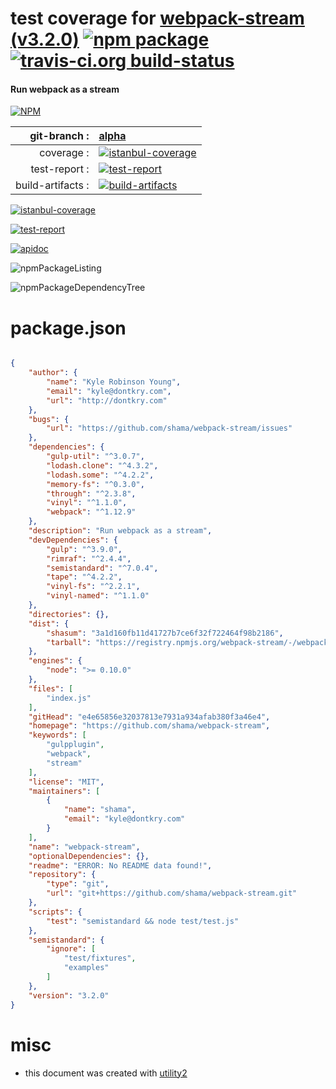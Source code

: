 # test coverage for  [webpack-stream (v3.2.0)](https://github.com/shama/webpack-stream)  [![npm package](https://img.shields.io/npm/v/npmtest-webpack-stream.svg?style=flat-square)](https://www.npmjs.org/package/npmtest-webpack-stream) [![travis-ci.org build-status](https://api.travis-ci.org/npmtest/node-npmtest-webpack-stream.svg)](https://travis-ci.org/npmtest/node-npmtest-webpack-stream)
#### Run webpack as a stream

[![NPM](https://nodei.co/npm/webpack-stream.png?downloads=true)](https://www.npmjs.com/package/webpack-stream)

| git-branch : | [alpha](https://github.com/npmtest/node-npmtest-webpack-stream/tree/alpha)|
|--:|:--|
| coverage : | [![istanbul-coverage](https://npmtest.github.io/node-npmtest-webpack-stream/build/coverage.badge.svg)](https://npmtest.github.io/node-npmtest-webpack-stream/build/coverage.html/index.html)|
| test-report : | [![test-report](https://npmtest.github.io/node-npmtest-webpack-stream/build/test-report.badge.svg)](https://npmtest.github.io/node-npmtest-webpack-stream/build/test-report.html)|
| build-artifacts : | [![build-artifacts](https://npmtest.github.io/node-npmtest-webpack-stream/glyphicons_144_folder_open.png)](https://github.com/npmtest/node-npmtest-webpack-stream/tree/gh-pages/build)|

[![istanbul-coverage](https://npmtest.github.io/node-npmtest-webpack-stream/build/screenCapture.buildCustomOrg.browser.coverage.html.png)](https://npmtest.github.io/node-npmtest-webpack-stream/build/coverage.html/index.html)

[![test-report](https://npmtest.github.io/node-npmtest-webpack-stream/build/screenCapture.buildCustomOrg.browser.%252Fhome%252Ftravis%252Fbuild%252Fnpmtest%252Fnode-npmtest-webpack-stream%252Ftmp%252Fbuild%252Ftest-report.html.png)](https://npmtest.github.io/node-npmtest-webpack-stream/build/test-report.html)

[![apidoc](https://npmdoc.github.io/node-npmdoc-webpack-stream/build/screenCapture.buildApidoc.browser.%252Fhome%252Ftravis%252Fbuild%252Fnpmdoc%252Fnode-npmdoc-webpack-stream%252Ftmp%252Fbuild%252Fapidoc.html.png)](https://npmdoc.github.io/node-npmdoc-webpack-stream/build/apidoc.html)

![npmPackageListing](https://npmtest.github.io/node-npmtest-webpack-stream/build/screenCapture.npmPackageListing.svg)

![npmPackageDependencyTree](https://npmtest.github.io/node-npmtest-webpack-stream/build/screenCapture.npmPackageDependencyTree.svg)



# package.json

```json

{
    "author": {
        "name": "Kyle Robinson Young",
        "email": "kyle@dontkry.com",
        "url": "http://dontkry.com"
    },
    "bugs": {
        "url": "https://github.com/shama/webpack-stream/issues"
    },
    "dependencies": {
        "gulp-util": "^3.0.7",
        "lodash.clone": "^4.3.2",
        "lodash.some": "^4.2.2",
        "memory-fs": "^0.3.0",
        "through": "^2.3.8",
        "vinyl": "^1.1.0",
        "webpack": "^1.12.9"
    },
    "description": "Run webpack as a stream",
    "devDependencies": {
        "gulp": "^3.9.0",
        "rimraf": "^2.4.4",
        "semistandard": "^7.0.4",
        "tape": "^4.2.2",
        "vinyl-fs": "^2.2.1",
        "vinyl-named": "^1.1.0"
    },
    "directories": {},
    "dist": {
        "shasum": "3a1d160fb11d41727b7ce6f32f722464f98b2186",
        "tarball": "https://registry.npmjs.org/webpack-stream/-/webpack-stream-3.2.0.tgz"
    },
    "engines": {
        "node": ">= 0.10.0"
    },
    "files": [
        "index.js"
    ],
    "gitHead": "e4e65856e32037813e7931a934afab380f3a46e4",
    "homepage": "https://github.com/shama/webpack-stream",
    "keywords": [
        "gulpplugin",
        "webpack",
        "stream"
    ],
    "license": "MIT",
    "maintainers": [
        {
            "name": "shama",
            "email": "kyle@dontkry.com"
        }
    ],
    "name": "webpack-stream",
    "optionalDependencies": {},
    "readme": "ERROR: No README data found!",
    "repository": {
        "type": "git",
        "url": "git+https://github.com/shama/webpack-stream.git"
    },
    "scripts": {
        "test": "semistandard && node test/test.js"
    },
    "semistandard": {
        "ignore": [
            "test/fixtures",
            "examples"
        ]
    },
    "version": "3.2.0"
}
```



# misc
- this document was created with [utility2](https://github.com/kaizhu256/node-utility2)
